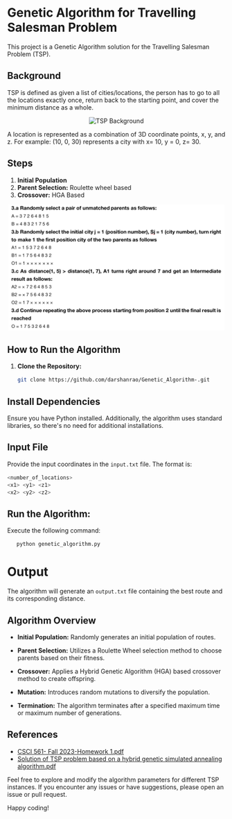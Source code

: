 # Genetic Algorithm for Travelling Salesman Problem

This project is a Genetic Algorithm solution for the Travelling Salesman Problem (TSP).

## Background
TSP is defined as given a list of cities/locations, the person has to go to all the locations exactly once, return back to the starting point, and cover the minimum distance as a whole.
<p align="center"><img src="background.png" alt="TSP Background" width="500" /></p>
A location is represented as a combination of 3D coordinate points, x, y, and z. For example: (10, 0, 30) represents a city with x= 10, y = 0, z= 30.

## Steps
1. **Initial Population**
2. **Parent Selection:** Roulette wheel based
3. **Crossover:** HGA Based
<p align="center"><img src="crossover.png" alt="Crossover" width="500" /></p>

## How to Run the Algorithm
1. **Clone the Repository:**
   ```bash
   git clone https://github.com/darshanrao/Genetic_Algorithm-.git

## Install Dependencies
Ensure you have Python installed. Additionally, the algorithm uses standard libraries, so there's no need for additional installations.

## Input File
Provide the input coordinates in the `input.txt` file. The format is:
  ```bash
  <number_of_locations>
  <x1> <y1> <z1>
  <x2> <y2> <z2>
  ```

## Run the Algorithm:
Execute the following command:

```bash
   python genetic_algorithm.py
```
# Output
The algorithm will generate an `output.txt` file containing the best route and its corresponding distance.

## Algorithm Overview
- **Initial Population:**
  Randomly generates an initial population of routes.

- **Parent Selection:**
  Utilizes a Roulette Wheel selection method to choose parents based on their fitness.

- **Crossover:**
  Applies a Hybrid Genetic Algorithm (HGA) based crossover method to create offspring.

- **Mutation:**
  Introduces random mutations to diversify the population.

- **Termination:**
  The algorithm terminates after a specified maximum time or maximum number of generations.

## References
- [CSCI 561- Fall 2023-Homework 1.pdf](https://github.com/darshanrao/Genetic_Algorithm-TSP/blob/main/CSCI%20561-Fall%202023-Homework%201.pdf)
- [Solution of TSP problem based on a hybrid genetic simulated annealing algorithm.pdf](https://github.com/darshanrao/Genetic_Algorithm-TSP/blob/main/WCE2010_pp11-14.pdf)

Feel free to explore and modify the algorithm parameters for different TSP instances. If you encounter any issues or have suggestions, please open an issue or pull request.

Happy coding!
